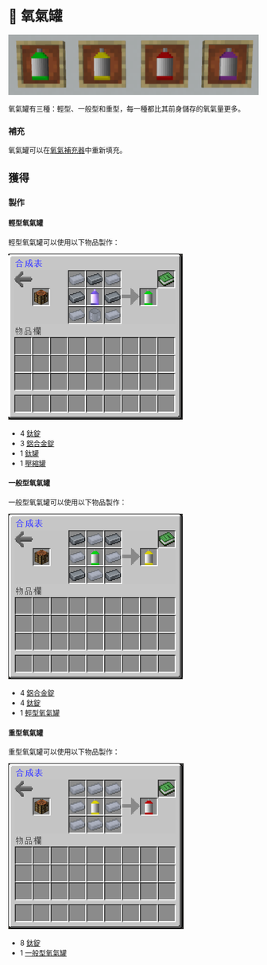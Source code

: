 # 💨 氧氣罐

![](<../.gitbook/assets/image (230) (1).png>)

氧氣罐有三種：輕型、一般型和重型，每一種都比其前身儲存的氧氣量更多。

### 補充

氧氣罐可以在[氧氣補充器](Tank-Refiller.md)中重新填充。

## 獲得

### 製作

#### 輕型氧氣罐

輕型氧氣罐可以使用以下物品製作：

![](<../.gitbook/assets/image (201).png>)

* 4 [鈦錠](titanium-ingot.md)
* 3 [鋁合金錠](aluminium-alloy-ingot.md)
* 1 [鈦罐](Titanium-Can.md)
* 1 [壓縮罐](Compressed-Tank.md)

#### 一般型氧氣罐

一般型氧氣罐可以使用以下物品製作：

![](<../.gitbook/assets/image (202).png>)

* 4 [鋁合金錠](aluminium-alloy-ingot.md)
* 4 [鈦錠](titanium-ingot.md)
* 1 [輕型氧氣罐](Oxygen-Tank.md#qing-xing-yang-qi-guan)

#### 重型氧氣罐

重型氧氣罐可以使用以下物品製作：

![](<../.gitbook/assets/image (203).png>)

* 8 [鈦錠](titanium-ingot.md)
* 1 [一般型氧氣罐](Oxygen-Tank.md#yi-ban-xing-yang-qi-guan)
